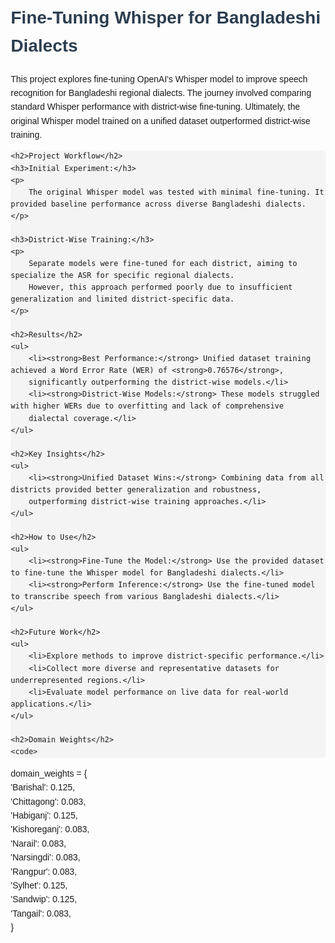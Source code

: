 
<!DOCTYPE html>
<html lang="en">
<head>
    <meta charset="UTF-8">
    <meta name="viewport" content="width=device-width, initial-scale=1.0">
    <title>Fine-Tuning Whisper for Bangladeshi Dialects</title>
    <style>
        body {
            font-family: Arial, sans-serif;
            line-height: 1.6;
            margin: 20px;
        }
        h1, h2, h3 {
            color: #2c3e50;
        }
        ul {
            margin: 10px 0;
            padding-left: 20px;
        }
        code {
            display: block;
            background: #f4f4f4;
            padding: 10px;
            border-radius: 5px;
            overflow-x: auto;
        }
    </style>
</head>
<body>
    <h1>Fine-Tuning Whisper for Bangladeshi Dialects</h1>
    <p>
        This project explores fine-tuning OpenAI's Whisper model to improve speech recognition for Bangladeshi regional dialects.
        The journey involved comparing standard Whisper performance with district-wise fine-tuning. Ultimately, the original Whisper model 
        trained on a unified dataset outperformed district-wise training.
    </p>

    <h2>Project Workflow</h2>
    <h3>Initial Experiment:</h3>
    <p>
        The original Whisper model was tested with minimal fine-tuning. It provided baseline performance across diverse Bangladeshi dialects.
    </p>

    <h3>District-Wise Training:</h3>
    <p>
        Separate models were fine-tuned for each district, aiming to specialize the ASR for specific regional dialects. 
        However, this approach performed poorly due to insufficient generalization and limited district-specific data.
    </p>

    <h2>Results</h2>
    <ul>
        <li><strong>Best Performance:</strong> Unified dataset training achieved a Word Error Rate (WER) of <strong>0.76576</strong>, 
        significantly outperforming the district-wise models.</li>
        <li><strong>District-Wise Models:</strong> These models struggled with higher WERs due to overfitting and lack of comprehensive 
        dialectal coverage.</li>
    </ul>

    <h2>Key Insights</h2>
    <ul>
        <li><strong>Unified Dataset Wins:</strong> Combining data from all districts provided better generalization and robustness, 
        outperforming district-wise training approaches.</li>
    </ul>

    <h2>How to Use</h2>
    <ul>
        <li><strong>Fine-Tune the Model:</strong> Use the provided dataset to fine-tune the Whisper model for Bangladeshi dialects.</li>
        <li><strong>Perform Inference:</strong> Use the fine-tuned model to transcribe speech from various Bangladeshi dialects.</li>
    </ul>

    <h2>Future Work</h2>
    <ul>
        <li>Explore methods to improve district-specific performance.</li>
        <li>Collect more diverse and representative datasets for underrepresented regions.</li>
        <li>Evaluate model performance on live data for real-world applications.</li>
    </ul>

    <h2>Domain Weights</h2>
    <code>
domain_weights = {<br>
    'Barishal': 0.125,<br>
    'Chittagong': 0.083,<br>
    'Habiganj': 0.125,<br>
    'Kishoreganj': 0.083,<br>
    'Narail': 0.083,<br>
    'Narsingdi': 0.083,<br>
    'Rangpur': 0.083,<br>
    'Sylhet': 0.125,<br>
    'Sandwip': 0.125,<br>
    'Tangail': 0.083,<br>
}
    </code>
</body>
</html>


